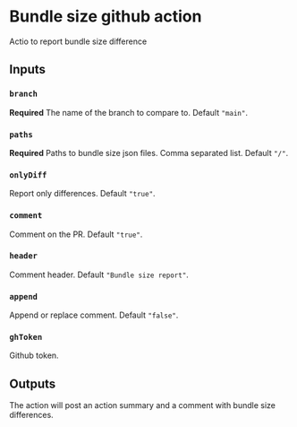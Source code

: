 # Bundle size github action

Actio to report bundle size difference

## Inputs

### `branch`

**Required** The name of the branch to compare to. Default `"main"`.

### `paths`

**Required** Paths to bundle size json files. Comma separated list. Default
`"/"`.

### `onlyDiff`

Report only differences. Default `"true"`.

### `comment`

Comment on the PR. Default `"true"`.

### `header`

Comment header. Default `"Bundle size report"`.

### `append`

Append or replace comment. Default `"false"`.

### `ghToken`

Github token.

## Outputs

The action will post an action summary and a comment with bundle size
differences.
